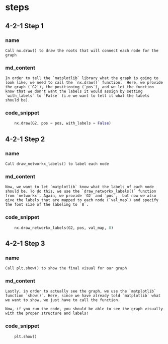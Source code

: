 <!--title={Displaying the graph explained}-->

<!--badges={Python:22,Algorithms:30}-->

<!--concepts={directedGraphs, introToGraphs, useOfGraphs}-->

# steps

## 4-2-1 Step 1

### name

```
Call nx.draw() to draw the roots that will connect each node for the graph
```

### md_content

```
In order to tell the `matplotlib` library what the graph is going to look like, we need to call the `nx.draw()` function.  Here, we provide the graph (`G2`), the positioning (`pos`), and we let the function know that we don't want the labels it would assign by setting `with_labels` to `False` (i.e we want to tell it what the labels should be).
```

### code_snippet

```python
    nx.draw(G2, pos = pos, with_labels = False) 
```
## 4-2-1 Step 2

### name

```
Call draw_networkx_labels() to label each node
```

### md_content

```
Now, we want to let `matplotlib` know what the labels of each node should be. To do this, we use the `draw_networkx_labels()` function from `networkx`. Again, we provide `G2` and `pos`,  but now we also give the labels that are mapped to each node (`val_map`) and specify the font size of the labeling to `8`.
```

### code_snippet

```python
    nx.draw_networkx_labels(G2, pos, val_map, 8)
```
## 4-2-1 Step 3

### name

```
Call plt.show() to show the final visual for our graph
```

### md_content

```
Lastly, in order to actually see the graph, we use the `matplotlib` function `show()`. Here, since we have already told `matplotlib` what we want to show, we just have to call the function.

Now, if you run the code, you should be able to see the graph visually with the proper structure and labels!
```

### code_snippet

```python
    plt.show()
```

